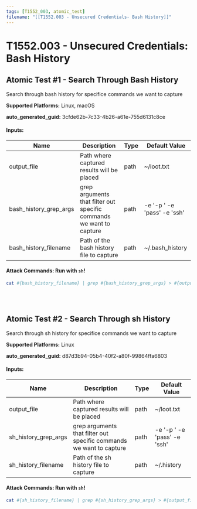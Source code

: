```yaml
---
tags: [T1552_003, atomic_test]
filename: "[[T1552.003 - Unsecured Credentials- Bash History]]"
---
```

# T1552.003 - Unsecured Credentials: Bash History

## Atomic Test #1 - Search Through Bash History
Search through bash history for specifice commands we want to capture

**Supported Platforms:** Linux, macOS


**auto_generated_guid:** 3cfde62b-7c33-4b26-a61e-755d6131c8ce





#### Inputs:
| Name | Description | Type | Default Value |
|------|-------------|------|---------------|
| output_file | Path where captured results will be placed | path | ~/loot.txt|
| bash_history_grep_args | grep arguments that filter out specific commands we want to capture | path | -e '-p ' -e 'pass' -e 'ssh'|
| bash_history_filename | Path of the bash history file to capture | path | ~/.bash_history|


#### Attack Commands: Run with `sh`! 


```sh
cat #{bash_history_filename} | grep #{bash_history_grep_args} > #{output_file}
```






<br/>
<br/>

## Atomic Test #2 - Search Through sh History
Search through sh history for specifice commands we want to capture

**Supported Platforms:** Linux


**auto_generated_guid:** d87d3b94-05b4-40f2-a80f-99864ffa6803





#### Inputs:
| Name | Description | Type | Default Value |
|------|-------------|------|---------------|
| output_file | Path where captured results will be placed | path | ~/loot.txt|
| sh_history_grep_args | grep arguments that filter out specific commands we want to capture | path | -e '-p ' -e 'pass' -e 'ssh'|
| sh_history_filename | Path of the sh history file to capture | path | ~/.history|


#### Attack Commands: Run with `sh`! 


```sh
cat #{sh_history_filename} | grep #{sh_history_grep_args} > #{output_file}
```






<br/>
